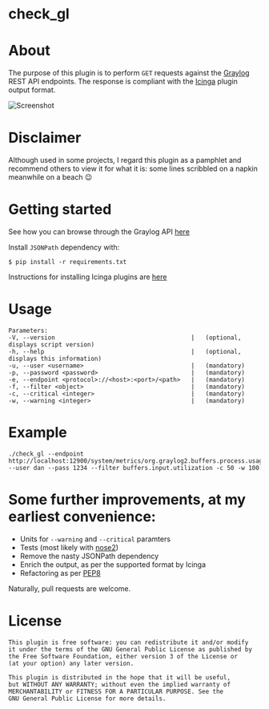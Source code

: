 # check_gl

# About

The purpose of this plugin is to perform `GET` requests against the [Graylog](https://www.graylog.org) REST API endpoints.
The response is compliant with the [Icinga](https://www.icinga.org/products/icinga-2/) plugin output format.

![Screenshot](https://github.com/danvaida/check_gl/blob/master/screenshot.png?raw=true)

# Disclaimer

Although used in some projects, I regard this plugin as a pamphlet and recommend others to view it for what it is: some lines scribbled on a napkin meanwhile on a beach :wink:

# Getting started

See how you can browse through the Graylog API [here](https://www.graylog.org/blog/8-tips-tricks-2-using-the-graylog-rest-api)

Install `JSONPath` dependency with:

    $ pip install -r requirements.txt

Instructions for installing Icinga plugins are [here](http://docs.icinga.org/icinga2/latest/doc/module/icinga2/chapter/addons-plugins)

# Usage

    Parameters:
    -V, --version                                      |   (optional, displays script version)
    -h, --help                                         |   (optional, displays this information)
    -u, --user <username>                              |   (mandatory)
    -p, --password <password>                          |   (mandatory)
    -e, --endpoint <protocol>://<host>:<port>/<path>   |   (mandatory)
    -f, --filter <object>                              |   (mandatory)
    -c, --critical <integer>                           |   (mandatory)
    -w, --warning <integer>                            |   (mandatory)

# Example
    ./check_gl --endpoint http://localhost:12900/system/metrics/org.graylog2.buffers.process.usage --user dan --pass 1234 --filter buffers.input.utilization -c 50 -w 100

# Some further improvements, at my earliest convenience:

* Units for `--warning` and `--critical` paramters
* Tests (most likely with [nose2](https://github.com/nose-devs/nose2))
* Remove the nasty JSONPath dependency
* Enrich the output, as per the supported format by Icinga
* Refactoring as per [PEP8](https://www.python.org/dev/peps/pep-0008/)

Naturally, pull requests are welcome.

# License

    This plugin is free software: you can redistribute it and/or modify
    it under the terms of the GNU General Public License as published by
    the Free Software Foundation, either version 3 of the License or
    (at your option) any later version.
    
    This plugin is distributed in the hope that it will be useful,
    but WITHOUT ANY WARRANTY; without even the implied warranty of
    MERCHANTABILITY or FITNESS FOR A PARTICULAR PURPOSE. See the
    GNU General Public License for more details.
